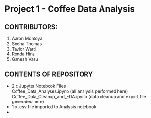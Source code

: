 #  **Project 1 - Coffee Data Analysis**
##  CONTRIBUTORS:
1. Aaron Montoya
2. Sneha Thomas
3. Taylor Ward
4. Ronda Hinz
5. Ganesh Vasu

##  CONTENTS OF REPOSITORY
* 2 x Jupyter Notebook Files  
  Coffee_Data_Analyses.ipynb  (all analysis performed here)
  Coffee_Data_Cleanup_and_EDA.ipynb  (data cleanup and export file generated here)
* 1 x .csv file imported to Analysis notebook
*  
